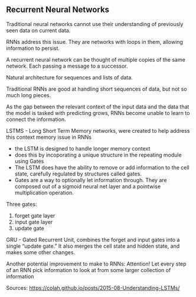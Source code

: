 ## Recurrent Neural Networks

Traditional neural networks cannot use their understanding of previously seen data on current data.

RNNs address this issue. They are networks with loops in them, allowing information to persist.

A recurrent neural network can be thought of multiple copies of the same network. Each passing a message to a successor.

Natural architecture for sequences and lists of data.

Traditional RNNs are good at handling short sequences of data, but not so much long pieces.

As the gap between the relevant context of the input data and the data that the model is tasked with predicting grows, RNNs become unable to learn to connect the information.

LSTMS - Long Short Term Memory networks, were created to help address this context memory issue in RNNs
* the LSTM is designed to handle longer memory context
* does this by incoporating a unique structure in the repeating module using Gates
* The LSTM does have the ability to remove or add information to the cell state, carefully regulated by structures called gates.
* Gates are a way to optionally let information through. They are composed out of a sigmoid neural net layer and a pointwise multiplication operation.

Three gates:
1. forget gate layer
2. input gate layer
3. update gate

GRU - Gated Recurrent Unit, combines the forget and input gates into a single “update gate.” It also merges the cell state and hidden state, and makes some other changes.

Another potential improvement to make to RNNs: Attention! Let every step of an RNN pick information to look at from some larger collection of information


Sources:
https://colah.github.io/posts/2015-08-Understanding-LSTMs/